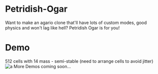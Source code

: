 # Petridish-Ogar
Want to make an agario clone that'll have lots of custom modes, good physics and won't lag like hell? Petridish Ogar is for you!
# Demo
512 cells with 14 mass - semi-stable (need to arrange cells to avoid jitter)
![a](http://i.imgur.com/z7xTxun.png)
More Demos coming soon...
